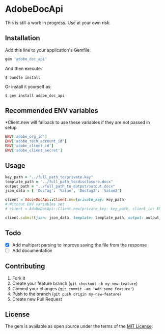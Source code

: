 # AdobeDocApi

This is still a work in progress. Use at your own risk.

## Installation

Add this line to your application's Gemfile:

```ruby
gem 'adobe_doc_api'
```

And then execute:

    $ bundle install

Or install it yourself as:

    $ gem install adobe_doc_api

## Recommended ENV variables 
*Client.new will fallback to use these variables if they are not passed in setup
```ruby
ENV['adobe_org_id']
ENV['adobe_tech_account_id']
ENV['adobe_client_id']
ENV['adobe_client_secret']
```

## Usage

```ruby
key_path = "../full_path_to/private.key"
template_path = "../full_path_to/disclosure.docx"
output_path = "../full_path_to_output/output.docx"
json_data = { 'DocTag': 'Value', 'DocTag2': 'Value2'}

client = AdobeDocApi::Client.new(private_key: key_path)
# Without ENV variables set
# client = AdobeDocApi::Client.new(private_key: key_path, client_id: ENV['adobe_client_id'], client_secret: ENV['adobe_client_secret']org_id: ENV['adobe_org_id'], tech_account_id: ENV['adobe_tech_account_id'], access_token: nil)

client.submit(json: json_data, template: template_path, output: output_path)
```

## Todo
- [x] Add multipart parsing to improve saving the file from the response
- [ ] Add documentation

## Contributing

1. Fork it
2. Create your feature branch (`git checkout -b my-new-feature`)
3. Commit your changes (`git commit -am 'Add some feature'`)
4. Push to the branch (`git push origin my-new-feature`)
5. Create new Pull Request

## License

The gem is available as open source under the terms of the [MIT License](https://opensource.org/licenses/MIT).
